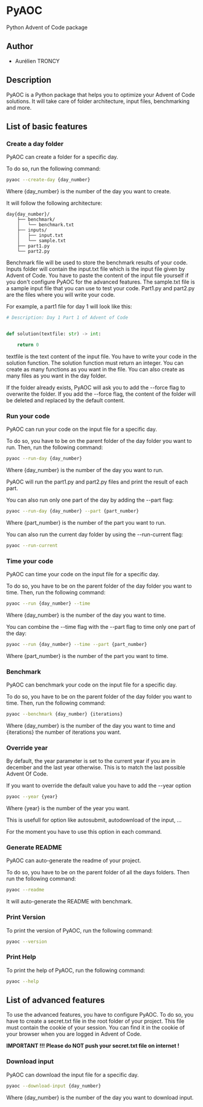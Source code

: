# PyAOC

Python Advent of Code package

## Author
- Aurélien TRONCY

## Description
PyAOC is a Python package that helps you to optimize your Advent of Code solutions. It will take care of folder architecture, input files, benchmarking and more. 

## List of basic features
### Create a day folder
PyAOC can create a folder for a specific day. 

To do so, run the following command:
```bash
pyaoc --create-day {day_number}
```
Where {day_number} is the number of the day you want to create.


It will follow the following architecture:
```text
day{day_number}/
    ├── benchmark/
    │   └── benchmark.txt  
    ├── inputs/
    │   ├── input.txt 
    │   └── sample.txt    
    ├── part1.py
    └── part2.py
```
Benchmark file will be used to store the benchmark results of your code. Inputs folder will contain the input.txt file which is the input file given by Advent of Code. You have to paste the content of the input file yourself if you don't configure PyAOC for the advanced features. The sample.txt file is a sample input file that you can use to test your code. Part1.py and part2.py are the files where you will write your code.

For example, a part1 file for day 1 will look like this:
```python
# Description: Day 1 Part 1 of Advent of Code


def solution(textfile: str) -> int:

    return 0
```
textfile is the text content of the input file. You have to write your code in the solution function. The solution function must return an integer. You can create as many functions as you want in the file. You can also create as many files as you want in the day folder.

If the folder already exists, PyAOC will ask you to add the --force flag to overwrite the folder. If you add the --force flag, the content of the folder will be deleted and replaced by the default content.

### Run your code
PyAOC can run your code on the input file for a specific day.

To do so, you have to be on the parent folder of the day folder you want to run. Then, run the following command:
```bash
pyaoc --run-day {day_number}
```
Where {day_number} is the number of the day you want to run.

PyAOC will run the part1.py and part2.py files and print the result of each part.

You can also run only one part of the day by adding the --part flag:
```bash
pyaoc --run-day {day_number} --part {part_number}
```
Where {part_number} is the number of the part you want to run.

You can also run the current day folder by using the --run-current flag:
```bash
pyaoc --run-current
```

### Time your code
PyAOC can time your code on the input file for a specific day.

To do so, you have to be on the parent folder of the day folder you want to time. Then, run the following command:
```bash
pyaoc --run {day_number} --time
```
Where {day_number} is the number of the day you want to time.

You can combine the --time flag with the --part flag to time only one part of the day:
```bash
pyaoc --run {day_number} --time --part {part_number}
```
Where {part_number} is the number of the part you want to time.

### Benchmark
PyAOC can benchmark your code on the input file for a specific day.

To do so, you have to be on the parent folder of the day folder you want to time. Then, run the following command:
```bash
pyaoc --benchmark {day_number} {iterations}
```
Where {day_number} is the number of the day you want to time and {iterations} the number of iterations you want.

### Override year
By default, the year parameter is set to the current year if you are in december and the last year otherwise. This is to match the last possible Advent Of Code.

If you want to override the default value you have to add the --year option
```bash
pyaoc --year {year}
```
Where {year} is the number of the year you want. 

This is usefull for option like autosubmit, autodownload of the input, ...

For the moment you have to use this option in each command.

### Generate README
PyAOC can auto-generate the readme of your project.

To do so, you have to be on the parent folder of all the days folders. Then run the following command:
```bash
pyaoc --readme
```

It will auto-generate the README with benchmark.

### Print Version
To print the version of PyAOC, run the following command:
```bash
pyaoc --version
```

### Print Help
To print the help of PyAOC, run the following command:
```bash
pyaoc --help
```

## List of advanced features
To use the advanced features, you have to configure PyAOC. To do so, you have to create a secret.txt file in the root folder of your project. This file must contain the cookie of your session. You can find it in the cookie of your browser when you are logged in Advent of Code.

**IMPORTANT !!! Please do NOT push your secret.txt file on internet !**

### Download input
PyAOC can download the input file for a specific day.
```bash
pyaoc --download-input {day_number}
```
Where {day_number} is the number of the day you want to download input.

